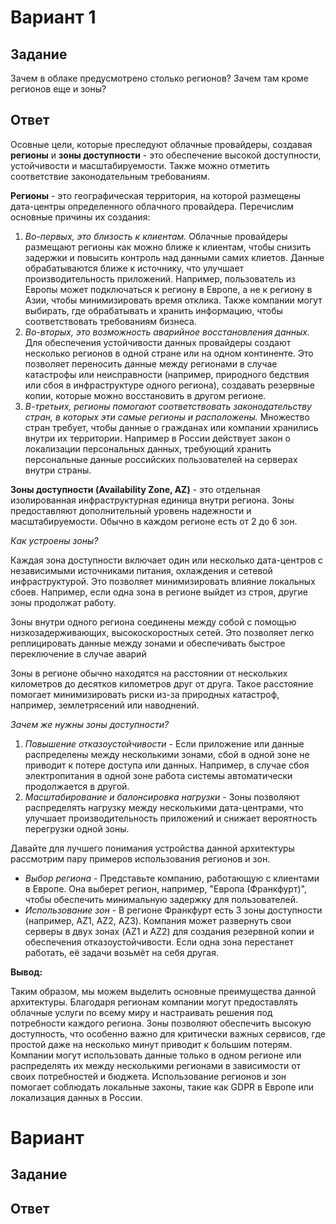 # Вариант 1

## Задание

Зачем в облаке предусмотрено столько регионов? Зачем там кроме регионов еще и зоны? 

## Ответ

Осовные цели, которые преследуют облачные провайдеры, создавая **регионы** и **зоны доступности** - это обеспечение высокой доступности, устойчивости и масштабируемости. Также можно отметить соответствие законодательным требованиям.

**Регионы** - это географическая территория, на которой размещены дата-центры определенного облачного провайдера. Перечислим основные причины их создания:

1. *Во-первых, это близость к клиентам.* Облачные провайдеры размещают регионы как можно ближе к клиентам, чтобы снизить задержки и повысить контроль над данными самих клиетов. Данные обрабатываются ближе к источнику, что улучшает производительность приложений. Например, пользователь из Европы может подключаться к региону в Европе, а не к региону в Азии, чтобы минимизировать время отклика. Также компании могут выбирать, где обрабатывать и хранить информацию, чтобы соответствовать требованиям бизнеса.
2. *Во-вторых, это возможность аварийное восстановления данных.* Для обеспечения устойчивости данных провайдеры создают несколько регионов в одной стране или на одном континенте. Это позволяет переносить данные между регионами в случае катастрофы или неисправности (например, природного бедствия или сбоя в инфраструктуре одного региона), создавать резервные копии, которые можно восстановить в другом регионе.
3. *В-третьих, регионы помогают соответствовать законодательству стран, в которых эти самые регионы и расположены.* Множество стран требует, чтобы данные о гражданах или компании хранились внутри их территории. Например в России действует закон о локализации персональных данных, требующий хранить персональные данные российских пользователей на серверах внутри страны.

**Зоны доступности (Availability Zone, AZ)** - это отдельная изолированная инфраструктурная единица внутри региона. Зоны предоставляют дополнительный уровень надежности и масштабируемости. Обычно в каждом регионе есть от 2 до 6 зон.

*Как устроены зоны?*

Каждая зона доступности включает один или несколько дата-центров с независимыми источниками питания, охлаждения и сетевой инфраструктурой. Это позволяет минимизировать влияние локальных сбоев. Например, если одна зона в регионе выйдет из строя, другие зоны продолжат работу.

Зоны внутри одного региона соединены между собой с помощью низкозадерживающих, высокоскоростных сетей. Это позволяет легко реплицировать данные между зонами и обеспечивать быстрое переключение в случае аварий

Зоны в регионе обычно находятся на расстоянии от нескольких километров до десятков километров друг от друга. Такое расстояние помогает минимизировать риски из-за природных катастроф, например, землетрясений или наводнений.

*Зачем же нужны зоны доступности?*

1. *Повышение отказоустойчивости* - Если приложение или данные распределены между несколькими зонами, сбой в одной зоне не приводит к потере доступа или данных. Например, в случае сбоя электропитания в одной зоне работа системы автоматически продолжается в другой.
2. *Масштабирование и балонсировка нагрузки* - Зоны позволяют распределять нагрузку между несколькими дата-центрами, что улучшает производительность приложений и снижает вероятность перегрузки одной зоны.

Давайте для лучшего понимания устройства данной архитектуры рассмотрим пару примеров использования регионов и зон.

* *Выбор региона* - Представьте компанию, работающую с клиентами в Европе. Она выберет регион, например, "Европа (Франкфурт)", чтобы обеспечить минимальную задержку для пользователей.
* *Использование зон* - В регионе Франкфурт есть 3 зоны доступности (например, AZ1, AZ2, AZ3). Компания может развернуть свои серверы в двух зонах (AZ1 и AZ2) для создания резервной копии и обеспечения отказоустойчивости. Если одна зона перестанет работать, её задачи возьмёт на себя другая.

**Вывод:**

Таким образом, мы можем выделить основные преимущества данной архитектуры. Благодаря регионам компании могут предоставлять облачные услуги по всему миру и настраивать решения под потребности каждого региона. Зоны позволяют обеспечить высокую доступность, что особенно важно для критически важных сервисов, где простой даже на несколько минут приводит к большим потерям. Компании могут использовать данные только в одном регионе или распределять их между несколькими регионами в зависимости от своих потребностей и бюджета. Использование регионов и зон помогает соблюдать локальные законы, такие как GDPR в Европе или локализация данных в России.

# Вариант

## Задание



## Ответ
